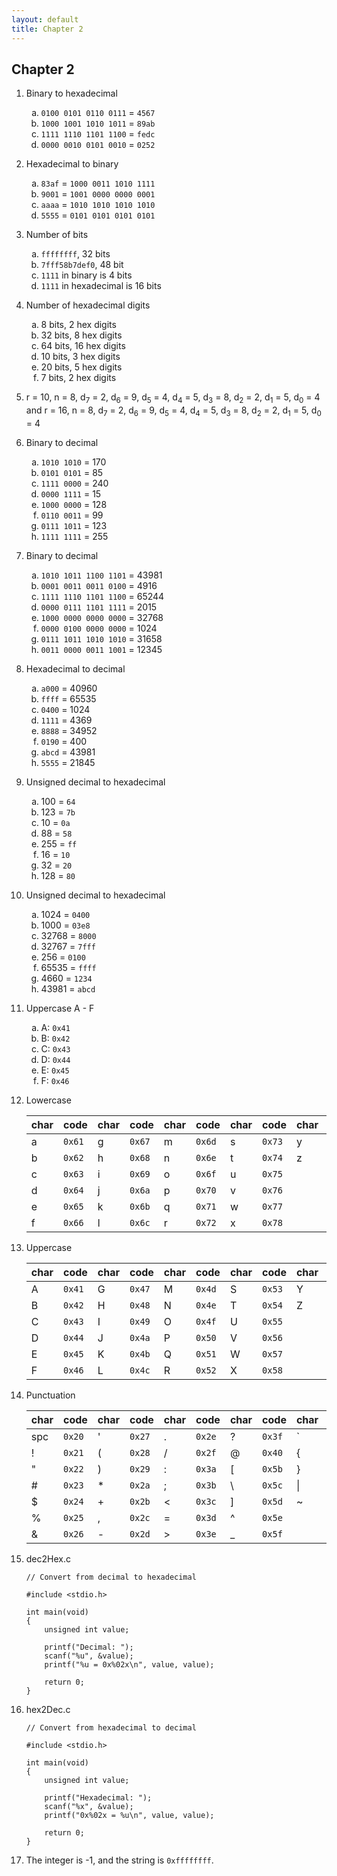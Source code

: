 ```yaml
---
layout: default
title: Chapter 2
---
```

<style type="text/css">
    ol ol { list-style-type: lower-alpha; }
</style>

## Chapter 2

1.  Binary to hexadecimal
    1.  `0100 0101 0110 0111` = `4567`
    2.  `1000 1001 1010 1011` = `89ab`
    3.  `1111 1110 1101 1100` = `fedc`
    4.  `0000 0010 0101 0010` = `0252`

2.  Hexadecimal to binary
    1.  `83af` = `1000 0011 1010 1111`
    2.  `9001` = `1001 0000 0000 0001`
    3.  `aaaa` = `1010 1010 1010 1010`
    4.  `5555` = `0101 0101 0101 0101`

3.  Number of bits
    1.  `ffffffff`, 32 bits
    2.  `7fff58b7def0`, 48 bit
    3.  `1111` in binary is 4 bits
    4.  `1111` in hexadecimal is 16 bits

4.  Number of hexadecimal digits
    1.  8 bits, 2 hex digits
    2.  32 bits, 8 hex digits
    3.  64 bits, 16 hex digits
    4.  10 bits, 3 hex digits
    5.  20 bits, 5 hex digits
    6.  7 bits, 2 hex digits

5.  r = 10, n = 8, d<sub>7</sub> = 2, d<sub>6</sub> = 9, d<sub>5</sub> = 4, d<sub>4</sub> = 5, d<sub>3</sub> = 8, d<sub>2</sub> = 2, d<sub>1</sub> = 5, d<sub>0</sub> = 4 and r = 16, n = 8, d<sub>7</sub> = 2, d<sub>6</sub> = 9, d<sub>5</sub> = 4, d<sub>4</sub> = 5, d<sub>3</sub> = 8, d<sub>2</sub> = 2, d<sub>1</sub> = 5, d<sub>0</sub> = 4
6.  Binary to decimal
    1.  `1010 1010` = 170
    2.  `0101 0101` = 85
    3.  `1111 0000` = 240
    4.  `0000 1111` = 15
    5.  `1000 0000` = 128
    6.  `0110 0011` = 99
    7.  `0111 1011` = 123
    8.  `1111 1111` = 255

7.  Binary to decimal
    1.  `1010 1011 1100 1101` = 43981
    2.  `0001 0011 0011 0100` = 4916
    3.  `1111 1110 1101 1100` = 65244
    4.  `0000 0111 1101 1111` = 2015
    5.  `1000 0000 0000 0000` = 32768
    6.  `0000 0100 0000 0000` = 1024
    7.  `0111 1011 1010 1010` = 31658
    8.  `0011 0000 0011 1001` = 12345

8.  Hexadecimal to decimal
    1.  `a000` = 40960
    2.  `ffff` = 65535
    3.  `0400` = 1024
    4.  `1111` = 4369
    5.  `8888` = 34952
    6.  `0190` = 400
    7.  `abcd` = 43981
    8.  `5555` = 21845

9.  Unsigned decimal to hexadecimal
    1.  100 = `64`
    2.  123 = `7b`
    3.  10 = `0a`
    4.  88 = `58`
    5.  255 = `ff`
    6.  16 = `10`
    7.  32 = `20`
    8.  128 = `80`

10. Unsigned decimal to hexadecimal
    1.  1024 = `0400`
    2.  1000 = `03e8`
    3.  32768 = `8000`
    4.  32767 = `7fff`
    5.  256 = `0100`
    6.  65535 = `ffff`
    7.  4660 = `1234`
    8.  43981 = `abcd`

11. Uppercase A - F
    1.  A: `0x41`
    2.  B: `0x42`
    3.  C: `0x43`
    4.  D: `0x44`
    5.  E: `0x45`
    6.  F: `0x46`

12. Lowercase

    |char| code |char| code |char| code |char| code |char| code |
    |----|------|----|------|----|------|----|------|----|------|
    | a  |`0x61`| g  |`0x67`| m  |`0x6d`| s  |`0x73`| y  |`0x79`| 
    | b  |`0x62`| h  |`0x68`| n  |`0x6e`| t  |`0x74`| z  |`0x7a`|
    | c  |`0x63`| i  |`0x69`| o  |`0x6f`| u  |`0x75`|
    | d  |`0x64`| j  |`0x6a`| p  |`0x70`| v  |`0x76`|
    | e  |`0x65`| k  |`0x6b`| q  |`0x71`| w  |`0x77`|
    | f  |`0x66`| l  |`0x6c`| r  |`0x72`| x  |`0x78`|

13. Uppercase

    |char| code |char| code |char| code |char| code |char| code |
    |----|------|----|------|----|------|----|------|----|------|
    | A  |`0x41`| G  |`0x47`| M  |`0x4d`| S  |`0x53`| Y  |`0x59`| 
    | B  |`0x42`| H  |`0x48`| N  |`0x4e`| T  |`0x54`| Z  |`0x5a`|
    | C  |`0x43`| I  |`0x49`| O  |`0x4f`| U  |`0x55`|
    | D  |`0x44`| J  |`0x4a`| P  |`0x50`| V  |`0x56`|
    | E  |`0x45`| K  |`0x4b`| Q  |`0x51`| W  |`0x57`|
    | F  |`0x46`| L  |`0x4c`| R  |`0x52`| X  |`0x58`|

14. Punctuation

    |char| code |char| code |char| code |char| code |char| code |
    |----|------|----|------|----|------|----|------|----|------|
    |spc |`0x20`| '  |`0x27`| .  |`0x2e`| ?  |`0x3f`| ` |`0x60`|
    | !  |`0x21`| (  |`0x28`| /  |`0x2f`| @  |`0x40`| {  |`0x7b`|
    | "  |`0x22`| )  |`0x29`| :  |`0x3a`| [  |`0x5b`| }  |`0x7c`|
    | #  |`0x23`| *  |`0x2a`| ;  |`0x3b`| \\  |`0x5c`| \| |`0x7d`|
    | $  |`0x24`| +  |`0x2b`| <  |`0x3c`| ]  |`0x5d`| ~  |`0x7e`|
    | %  |`0x25`| ,  |`0x2c`| =  |`0x3d`| ^  |`0x5e`|
    | &  |`0x26`| -  |`0x2d`| >  |`0x3e`| _  |`0x5f`|

15. dec2Hex.c

        // Convert from decimal to hexadecimal

        #include <stdio.h>

        int main(void)
        {
            unsigned int value;

            printf("Decimal: ");
            scanf("%u", &value);
            printf("%u = 0x%02x\n", value, value);

            return 0;
        }

16. hex2Dec.c

        // Convert from hexadecimal to decimal

        #include <stdio.h>

        int main(void)
        {
            unsigned int value;

            printf("Hexadecimal: ");
            scanf("%x", &value);
            printf("0x%02x = %u\n", value, value);

            return 0;
        }

17. The integer is -1, and the string is `0xffffffff`.
